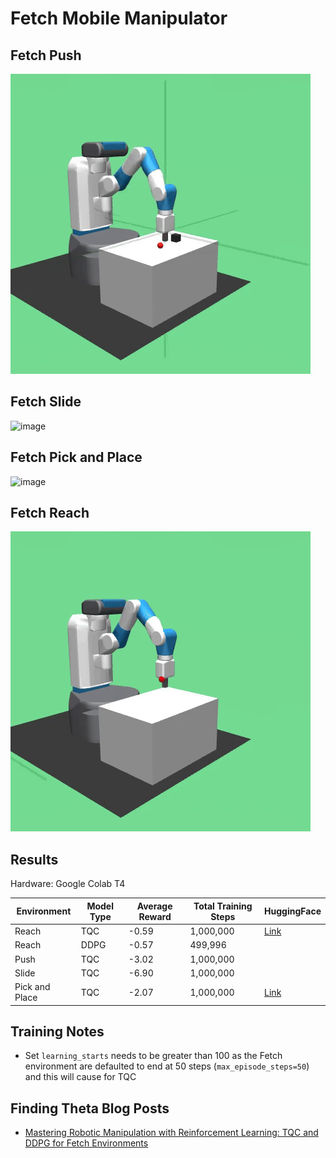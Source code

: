 # Fetch Mobile Manipulator

## Fetch Push

![image](./Images/tqc_fetch_push_dense.gif)

## Fetch Slide

![image](./Images/tqc_fetch_slide_dense.gif)

## Fetch Pick and Place

![image](./Images/tqc_fetch_pick_and_place_dense.gif)

## Fetch Reach

![image](./Images/tqc_fetch_reach_dense.gif)

## Results

Hardware: Google Colab T4

| Environment    | Model Type | Average Reward | Total Training Steps | HuggingFace                                                    |
|----------------|------------|----------------|----------------------|----------------------------------------------------------------|
| Reach          | TQC        | -0.59          | 1,000,000            | [Link](https://huggingface.co/kuds/fetch-reach-dense-tqc)      |
| Reach          | DDPG       | -0.57          | 499,996              |                                                                |
| Push           | TQC        | -3.02          | 1,000,000            |                                                                |
| Slide          | TQC        | -6.90          | 1,000,000            |                                                                | 
| Pick and Place | TQC        | -2.07          | 1,000,000            | [Link](https://huggingface.co/kuds/fetch-pick-place-dense-tqc) | 

## Training Notes
- Set `learning_starts` needs to be greater than 100 as the Fetch environment are defaulted to end at 50 steps (`max_episode_steps=50`) and this will cause for TQC

## Finding Theta Blog Posts
- [Mastering Robotic Manipulation with Reinforcement Learning: TQC and DDPG for Fetch Environments](https://www.findingtheta.com/blog/mastering-robotic-manipulation-with-reinforcement-learning-tqc-and-ddpg-for-fetch-environments)
